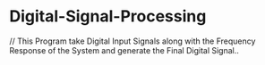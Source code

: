 # Digital-Signal-Processing
// This Program take Digital Input Signals along with the Frequency Response of the System and generate the Final Digital Signal..
